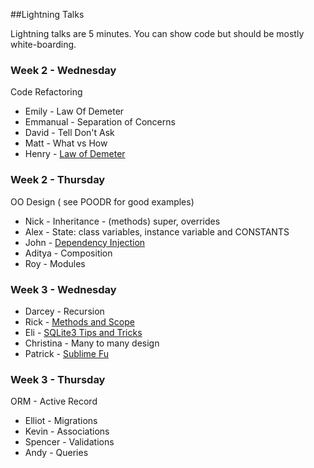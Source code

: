 ##Lightning Talks

Lightning talks are 5 minutes.  You can show code but should be mostly white-boarding. 

### Week 2 - Wednesday

Code Refactoring

* Emily - Law Of Demeter 
* Emmanual  - Separation of Concerns  
* David - Tell Don't Ask
* Matt - What vs How
* Henry - [Law of Demeter](lightning/henry_law_of_demeter.rb)

### Week 2 - Thursday

OO Design ( see POODR for good examples)

* Nick - Inheritance - (methods) super, overrides
* Alex - State: class variables, instance variable and CONSTANTS
* John - [Dependency Injection](ligthning/john_dependency_injection.rb)
* Aditya - Composition
* Roy - Modules

### Week 3 - Wednesday

* Darcey - Recursion
* Rick - [Methods and Scope](https://github.com/rickarubio/methods_and_scope/blob/master/methods_and_scope.rb)
* Eli - [SQLite3 Tips and Tricks](lightning/eli_sqlite3_tips.md)
* Christina - Many to many design 
* Patrick - [Sublime Fu](https://github.com/sea-lions-2014/phase-1-guide/blob/master/lightning/patrick_sublime_fu.md) 

### Week 3 - Thursday

ORM - Active Record

* Elliot - Migrations
* Kevin - Associations
* Spencer - Validations
* Andy - Queries 
